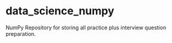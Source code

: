 # data_science_numpy
NumPy Repository for storing all practice plus interview question preparation.
